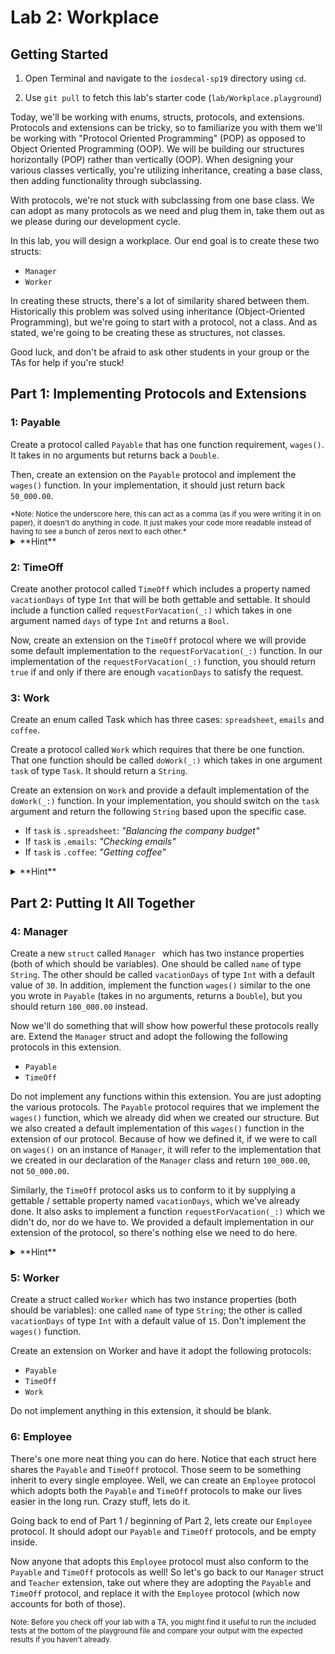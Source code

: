 # Lab 2: Workplace


## Getting Started

1. Open Terminal and navigate to the `iosdecal-sp19` directory using `cd`.

2. Use `git pull` to fetch this lab's starter code (`lab/Workplace.playground`)

Today, we'll be working with enums, structs, protocols, and extensions. Protocols and extensions can be tricky, so to familiarize you with them we'll be working with "Protocol Oriented Programming" (POP) as opposed to Object Oriented Programming (OOP). We will be building our structures horizontally (POP) rather than vertically (OOP). When designing your various classes vertically, you're utilizing inheritance, creating a base class, then adding functionality through subclassing.

With protocols, we're not stuck with subclassing from one base class. We can adopt as many protocols as we need and plug them in, take them out as we please during our development cycle.

In this lab, you will design a workplace. Our end goal is to create these two structs:

- `Manager`
- `Worker`

In creating these structs, there's a lot of similarity shared between them. Historically this problem was solved using inheritance (Object-Oriented Programming), but we're going to start with a protocol, not a class. And as stated, we're going to be creating these as structures, not classes.

Good luck, and don't be afraid to ask other students in your group or the TAs for help if you're stuck!

 
## Part 1: Implementing Protocols and Extensions

### 1: Payable

Create a protocol called `Payable` that has one function requirement, `wages()`. It takes in no arguments but returns back a `Double`.

Then, create an extension on the `Payable` protocol and implement the `wages()` function. In your implementation, it should just return back `50_000.00`. 

<small>
*Note: Notice the underscore here, this can act as a comma (as if you were writing it in on paper), it doesn't do anything in code. It just makes your code more readable instead of having to see a bunch of zeros next to each other.*
</small>

<details> <summary>**Hint**</summary>
You can think of **protocols** as a "blueprint" that defines various requirements that suit a particular task or piece of functionality, and **extensions** as small modules that add more functionality to an existing class, struct, enum, or protocol.

Here is the Swift documentation for [protocols](https://docs.swift.org/swift-book/LanguageGuide/Protocols.html) and [extensions](https://docs.swift.org/swift-book/LanguageGuide/Extensions.html). It might be worth your time to skim over the code examples of both documents with your partner.
</details>


### 2: TimeOff

Create another protocol called `TimeOff` which includes a property named `vacationDays` of type `Int` that will be both gettable and settable. It should include a function called `requestForVacation(_:)` which takes in one argument named `days` of type `Int` and returns a `Bool`.

Now, create an extension on the `TimeOff` protocol where we will provide some default implementation to the `requestForVacation(_:)` function. In our implementation of the `requestForVacation(_:)` function, you should return `true` if and only if there are enough `vacationDays` to satisfy the request.

### 3: Work

Create an enum called Task which has three cases: `spreadsheet`, `emails` and `coffee`.

Create a protocol called `Work` which requires that there be one function. That one function should be called `doWork(_:)` which takes in one argument `task` of type `Task`. It should return a `String`.

Create an extension on `Work` and provide a default implementation of the `doWork(_:)` function. In your implementation, you should switch on the `task` argument and return the following `String` based upon the specific case.

- If `task` is `.spreadsheet`: *"Balancing the company budget"*
- If `task` is `.emails`: *"Checking emails"*
- If `task` is `.coffee`: *"Getting coffee"*

<details> <summary>**Hint**</summary>
**Enumerations** define a common type for a group of related values and enables you to work with those values in a type-safe way within your code. If you've worked with enums in C before, these behave in much the same way.

Here's the Swift documentation on [enumerations](https://docs.swift.org/swift-book/LanguageGuide/Enumerations.html). It includes syntax for declaring enums and using them in `switch` statements.
</details>

## Part 2: Putting It All Together

### 4: Manager

Create a new `struct` called `Manager ` which has two instance properties (both of which should be variables). One should be called `name` of type `String`. The other should be called `vacationDays` of type `Int` with a default value of `30`. In addition, implement the function `wages()` similar to the one you wrote in `Payable` (takes in no arguments, returns a `Double`), but you should return `100_000.00` instead.

Now we'll do something that will show how powerful these protocols really are. Extend the `Manager` struct and adopt the following the following protocols in this extension.

- `Payable`
- `TimeOff`

Do not implement any functions within this extension. You are just adopting the various protocols. The `Payable` protocol requires that we implement the `wages()` function, which we already did when we created our structure. But we also created a default implementation of this `wages()` function in the extension of our protocol. Because of how we defined it, if we were to call on `wages()` on an instance of `Manager`, it will refer to the implementation that we created in our declaration of the `Manager` class and return `100_000.00`, not `50_000.00`.

Similarly, the `TimeOff` protocol asks us to conform to it by supplying a gettable / settable property named `vacationDays`, which we've already done. It also asks to implement a function `requestForVacation(_:)` which we didn't do, nor do we have to. We provided a default implementation in our extension of the protocol, so there's nothing else we need to do here.

<details> <summary>**Hint**</summary>
Recall that **structures** are a bit like Classes, except structs are value types and classes are reference type. Because of this, `let` and `var` behave differently with structs and classes. We're using structs here because we don't need the reference capabilities of classes for this particular lab, but you could implement either without much impact here.

Here's the Swift documentation on [structs](https://docs.swift.org/swift-book/LanguageGuide/ClassesAndStructures.html). Note that the syntax for declaring and initializing structs is quite similar to the syntax for classes.
</details>

### 5: Worker

Create a struct called `Worker` which has two instance properties (both should be variables): one called `name` of type `String`; the other is called `vacationDays` of type `Int` with a default value of `15`. Don't implement the `wages()` function.

Create an extension on Worker and have it adopt the following protocols:

- `Payable`
- `TimeOff`
- `Work`

Do not implement anything in this extension, it should be blank.


### 6: Employee

There's one more neat thing you can do here. Notice that each struct here shares the `Payable` and `TimeOff` protocol. Those seem to be something inherit to every single employee. Well, we can create an `Employee` protocol which adopts both the `Payable` and `TimeOff` protocols to make our lives easier in the long run. Crazy stuff, lets do it.

Going back to end of Part 1 / beginning of Part 2, lets create our `Employee` protocol. It should adopt our `Payable` and `TimeOff` protocols, and be empty inside.

Now anyone that adopts this `Employee` protocol must also conform to the `Payable` and `TimeOff` protocols as well! So let's go back to our `Manager` struct and `Teacher` extension, take out where they are adopting the `Payable` and `TimeOff` protocol, and replace it with the `Employee` protocol (which now accounts for both of those).


<small>
Note: Before you check off your lab with a TA, you might find it useful to run the included tests at the bottom of the playground file and compare your output with the expected results if you haven't already.
</small>

<br><br>